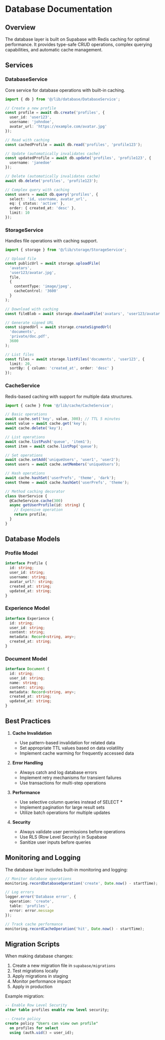# Database Documentation

## Overview

The database layer is built on Supabase with Redis caching for optimal performance. It provides type-safe CRUD operations, complex querying capabilities, and automatic cache management.

## Services

### DatabaseService

Core service for database operations with built-in caching.

```typescript
import { db } from '@/lib/database/DatabaseService';

// Create a new profile
const profile = await db.create('profiles', {
  user_id: 'user123',
  username: 'johndoe',
  avatar_url: 'https://example.com/avatar.jpg'
});

// Read with caching
const cachedProfile = await db.read('profiles', 'profile123');

// Update (automatically invalidates cache)
const updatedProfile = await db.update('profiles', 'profile123', {
  username: 'janedoe'
});

// Delete (automatically invalidates cache)
await db.delete('profiles', 'profile123');

// Complex query with caching
const users = await db.query('profiles', {
  select: 'id, username, avatar_url',
  eq: { status: 'active' },
  order: { created_at: 'desc' },
  limit: 10
});
```

### StorageService

Handles file operations with caching support.

```typescript
import { storage } from '@/lib/storage/StorageService';

// Upload file
const publicUrl = await storage.uploadFile(
  'avatars',
  'user123/avatar.jpg',
  file,
  {
    contentType: 'image/jpeg',
    cacheControl: '3600'
  }
);

// Download with caching
const fileBlob = await storage.downloadFile('avatars', 'user123/avatar.jpg');

// Generate signed URL
const signedUrl = await storage.createSignedUrl(
  'documents',
  'private/doc.pdf',
  3600
);

// List files
const files = await storage.listFiles('documents', 'user123', {
  limit: 20,
  sortBy: { column: 'created_at', order: 'desc' }
});
```

### CacheService

Redis-based caching with support for multiple data structures.

```typescript
import { cache } from '@/lib/cache/CacheService';

// Basic operations
await cache.set('key', value, 300); // TTL 5 minutes
const value = await cache.get('key');
await cache.delete('key');

// List operations
await cache.listPush('queue', 'item1');
const item = await cache.listPop('queue');

// Set operations
await cache.setAdd('uniqueUsers', 'user1', 'user2');
const users = await cache.setMembers('uniqueUsers');

// Hash operations
await cache.hashSet('userPrefs', 'theme', 'dark');
const theme = await cache.hashGet('userPrefs', 'theme');

// Method caching decorator
class UserService {
  @CacheService.cache(300)
  async getUserProfile(id: string) {
    // Expensive operation
    return profile;
  }
}
```

## Database Models

### Profile Model
```typescript
interface Profile {
  id: string;
  user_id: string;
  username: string;
  avatar_url?: string;
  created_at: string;
  updated_at: string;
}
```

### Experience Model
```typescript
interface Experience {
  id: string;
  user_id: string;
  content: string;
  metadata: Record<string, any>;
  created_at: string;
}
```

### Document Model
```typescript
interface Document {
  id: string;
  user_id: string;
  name: string;
  content: string;
  metadata: Record<string, any>;
  created_at: string;
  updated_at: string;
}
```

## Best Practices

1. **Cache Invalidation**
   - Use pattern-based invalidation for related data
   - Set appropriate TTL values based on data volatility
   - Implement cache warming for frequently accessed data

2. **Error Handling**
   - Always catch and log database errors
   - Implement retry mechanisms for transient failures
   - Use transactions for multi-step operations

3. **Performance**
   - Use selective column queries instead of SELECT *
   - Implement pagination for large result sets
   - Utilize batch operations for multiple updates

4. **Security**
   - Always validate user permissions before operations
   - Use RLS (Row Level Security) in Supabase
   - Sanitize user inputs before queries

## Monitoring and Logging

The database layer includes built-in monitoring and logging:

```typescript
// Monitor database operations
monitoring.recordDatabaseOperation('create', Date.now() - startTime);

// Log errors
logger.error('Database error', {
  operation: 'create',
  table: 'profiles',
  error: error.message
});

// Track cache performance
monitoring.recordCacheOperation('hit', Date.now() - startTime);
```

## Migration Scripts

When making database changes:

1. Create a new migration file in `supabase/migrations`
2. Test migrations locally
3. Apply migrations in staging
4. Monitor performance impact
5. Apply in production

Example migration:
```sql
-- Enable Row Level Security
alter table profiles enable row level security;

-- Create policy
create policy "Users can view own profile"
  on profiles for select
  using (auth.uid() = user_id);
```
